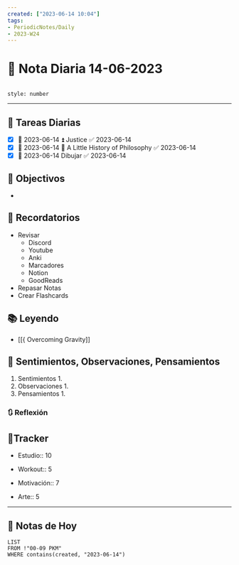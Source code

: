 ```yaml
---
created: ["2023-06-14 10:04"]
tags:
- PeriodicNotes/Daily
- 2023-W24
---
```


# 📅 Nota Diaria 14-06-2023
```toc

style: number

```

---
## 🔷 Tareas Diarias
- [x] 📅 2023-06-14 ⏫ Justice ✅ 2023-06-14
- [x] 📅 2023-06-14 🔼 A Little History of Philosophy ✅ 2023-06-14
- [x] 📅 2023-06-14 Dibujar ✅ 2023-06-14

## 🎯 Objectivos
- 
## 📕 Recordatorios
- Revisar
	- Discord
	- Youtube
	- Anki
	- Marcadores
	- Notion
	- GoodReads
- Repasar Notas
- Crear Flashcards

## 📚 Leyendo
- [[{ Overcoming Gravity]]
## 💬 Sentimientos, Observaciones, Pensamientos 
1. Sentimientos
	1. 
2. Observaciones
	1. 
3. Pensamientos
	1. 
### 🔃 Reflexión

## 🔷Tracker

- Estudio:: 10

- Workout:: 5

- Motivación:: 7

- Arte:: 5
---

## 📅 Notas de Hoy
```dataview
LIST 
FROM !"00-09 PKM" 
WHERE contains(created, "2023-06-14")
```